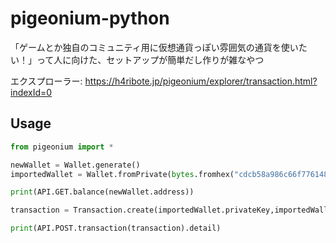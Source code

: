 # pigeonium-python

「ゲームとか独自のコミュニティ用に仮想通貨っぽい雰囲気の通貨を使いたい！」って人に向けた、セットアップが簡単だし作りが雑なやつ

エクスプローラー: https://h4ribote.jp/pigeonium/explorer/transaction.html?indexId=0

## Usage

```python
from pigeonium import *

newWallet = Wallet.generate()
importedWallet = Wallet.fromPrivate(bytes.fromhex("cdcb58a986c66f7761484633e14a3811c03a1845bae7550f5aa6e41501d4aea7"))

print(API.GET.balance(newWallet.address))

transaction = Transaction.create(importedWallet.privateKey,importedWallet.address,newWallet.address,10000,inputData=b"Hi")

print(API.POST.transaction(transaction).detail)
```
